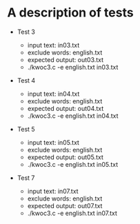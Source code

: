 # A description of tests 



* Test 3
    * input text: in03.txt
    * exclude words: english.txt
    * expected output: out03.txt
    * ./kwoc3.c -e english.txt in03.txt

* Test 4
    * input text: in04.txt
    * exclude words: english.txt
    * expected output: out04.txt
    * ./kwoc3.c -e english.txt in04.txt

* Test 5
    * input text: in05.txt
    * exclude words: english.txt
    * expected output: out05.txt
    * ./kwoc3.c -e english.txt in05.txt

* Test 7
    * input text: in07.txt
    * exclude words: english.txt
    * expected output: out07.txt
    * ./kwoc3.c -e english.txt in07.txt

